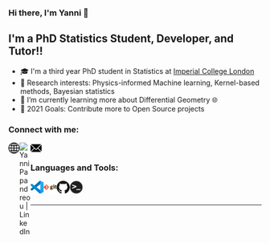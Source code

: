### Hi there, I'm Yanni 👋 

<!-- [![Website](https://img.shields.io/website?label=codeSTACKr.com&style=for-the-badge&url=https%3A%2F%2Fcodestackr.com)](https://codestackr.com)
[![Twitter Follow](https://img.shields.io/twitter/follow/codeSTACKr?color=1DA1F2&logo=twitter&style=for-the-badge)](https://twitter.com/intent/follow?original_referer=https%3A%2F%2Fgithub.com%2FcodeSTACKr&screen_name=codeSTACKr) -->

## I'm a PhD Statistics Student, Developer, and Tutor!!

- 🎓 I'm a third year PhD student in Statistics at [Imperial College London][uni]
- 📜 Research interests: Physics-informed Machine learning, Kernel-based methods, Bayesian statistics
- 🌱 I’m currently learning more about Differential Geometry 🌐
- 🥅 2021 Goals: Contribute more to Open Source projects

### Connect with me:

[<img align="left" alt="YanniPapandreou.github.io" width="22px" src="https://raw.githubusercontent.com/YanniPapandreou/YanniPapandreou/main/images/website.svg" />][website]
<!-- [<img align="left" alt="YanniPapandreou | Twitter" width="22px" src="https://cdn.jsdelivr.net/npm/simple-icons@v3/icons/twitter.svg" />][twitter] -->
[<img align="left" alt="YanniPapandreou | LinkedIn" width="22px" src="https://cdn.jsdelivr.net/npm/simple-icons@v3/icons/linkedin.svg" />][linkedin]
<!-- [<img align="left" alt="YanniPapandreou | Instagram" width="22px" src="https://cdn.jsdelivr.net/npm/simple-icons@v3/icons/instagram.svg" />][instagram] -->
[<img align="left" alt="YanniPapandreou | email" width="22px" src="https://raw.githubusercontent.com/YanniPapandreou/YanniPapandreou/main/images/email.svg" />][email]


<br />

### Languages and Tools:

[<img align="left" alt="Visual Studio Code" width="26px" src="https://raw.githubusercontent.com/github/explore/80688e429a7d4ef2fca1e82350fe8e3517d3494d/topics/visual-studio-code/visual-studio-code.png" />][webdevplaylist]
[<img align="left" alt="Git" width="26px" src="https://raw.githubusercontent.com/github/explore/80688e429a7d4ef2fca1e82350fe8e3517d3494d/topics/git/git.png" />][webdevplaylist]
[<img align="left" alt="GitHub" width="26px" src="https://raw.githubusercontent.com/github/explore/78df643247d429f6cc873026c0622819ad797942/topics/github/github.png" />][webdevplaylist]
[<img align="left" alt="Terminal" width="26px" src="https://raw.githubusercontent.com/github/explore/80688e429a7d4ef2fca1e82350fe8e3517d3494d/topics/terminal/terminal.png" />][webdevplaylist]

<br />
<br />

---

[uni]: https://www.imperial.ac.uk/
[website]: https://yannipapandreou.github.io/
<!-- [twitter]: https://twitter.com/codeSTACKr -->
<!-- [youtube]: https://youtube.com/codeSTACKr -->
<!-- [instagram]: https://instagram.com/codeSTACKr -->
[linkedin]: https://www.linkedin.com/in/yanni-papandreou/
[email]: mailto:john.papandreou18@imperial.ac.uk
[webdevplaylist]: https://www.youtube.com/playlist?list=PLkwxH9e_vrAJ0WbEsFA9W3I1W-g_BTsbt
[jsplaylist]: https://www.youtube.com/playlist?list=PLkwxH9e_vrALRJKu7wfXby3MKeflhTu6B
[cssplaylist]: https://www.youtube.com/playlist?list=PLkwxH9e_vrALSdvZuEh6gqQdmDoDIoqz4
[reactplaylist]: https://www.youtube.com/playlist?list=PLkwxH9e_vrAK4TdffpxKY3QGyHCpxFcQ0
